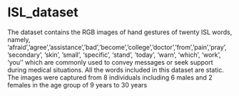 # ISL_dataset
The dataset contains the RGB images of hand gestures of twenty ISL words, namely, ‘afraid’,’agree’,’assistance’,’bad’,’become’,’college’,’doctor’,’from’,’pain’,’pray’, ’secondary’, ’skin’, ’small’, ‘specific’, ‘stand’, ’today’, ‘warn’, ‘which’, ‘work’, ‘you’’ which are commonly used to convey messages or seek support during medical situations. All the words included in this dataset are static. The images were captured from 8 individuals including 6 males and 2 females in the age group of 9 years to 30 years
